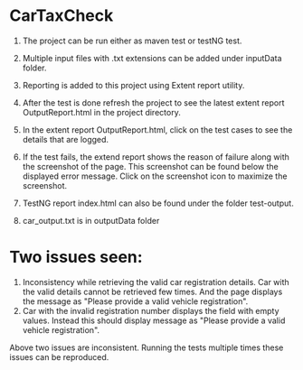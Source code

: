 # CarTaxCheck
1. The project can be run either as maven test or testNG test.
2. Multiple input files with .txt extensions can be added under inputData folder. 
3. Reporting is added to this project using Extent report utility. 
4. After the test is done refresh the project to see the latest extent report OutputReport.html in the project directory. 
5. In the extent report OutputReport.html, click on the test cases to see the details that are logged. 
6. If the test fails, the extend report shows the reason of failure along with the screenshot of the page. This screenshot can be found below the displayed error message. Click on the screenshot icon to maximize the screenshot. 

7. TestNG report index.html can also be found under the folder test-output. 
8. car_output.txt is in outputData folder


# Two issues seen:
1. Inconsistency while retrieving the valid car registration details. Car with the valid details cannot be retrieved few times. And the page displays the message as "Please provide a valid vehicle registration".
2. Car with the invalid registration number displays the field with empty values. Instead this should display message as "Please provide a valid vehicle registration".

Above two issues are inconsistent. Running the tests multiple times these issues can be reproduced. 
